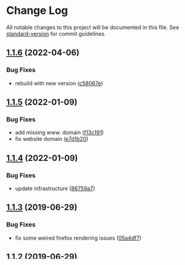 # Change Log

All notable changes to this project will be documented in this file. See [standard-version](https://github.com/conventional-changelog/standard-version) for commit guidelines.

## [1.1.6](https://bitbucket.org/datenknoten/neunerlei-website/compare/v1.1.5...v1.1.6) (2022-04-06)


### Bug Fixes

* rebuild with new version ([c58067e](https://bitbucket.org/datenknoten/neunerlei-website/commits/c58067ec2e9583fa0e2d627cbb80be2da6b1efd0))



## [1.1.5](https://bitbucket.org/labor-digital/kunde-projekt-app_name/compare/v1.1.4...v1.1.5) (2022-01-09)


### Bug Fixes

* add missing www. domain ([f13c191](https://bitbucket.org/labor-digital/kunde-projekt-app_name/commits/f13c1914ce24b4f267600c8089c2579314e3bf2d))
* fix website domain ([e7d1b20](https://bitbucket.org/labor-digital/kunde-projekt-app_name/commits/e7d1b200536a00ce3da6a388977d35d97e728fdb))



## [1.1.4](https://bitbucket.org/labor-digital/kunde-projekt-app_name/compare/v1.1.3...v1.1.4) (2022-01-09)


### Bug Fixes

* update infrastructure ([86759a7](https://bitbucket.org/labor-digital/kunde-projekt-app_name/commits/86759a753fb329fbcbd56be9da9173ceab65fca3))



## [1.1.3](https://bitbucket.org/labor-digital/kunde-projekt-app_name/branches/compare/v1.1.3%0Dv1.1.2#diff) (2019-06-29)


### Bug Fixes

* fix some weired firefox rendering issues ([05a4df7](https://bitbucket.org/labor-digital/kunde-projekt-app_name/commits/05a4df7))



## [1.1.2](https://bitbucket.org/labor-digital/kunde-projekt-app_name/branches/compare/v1.1.2%0Dv1.1.1#diff) (2019-06-29)


### Bug Fixes

* non working prod version ([0a37093](https://bitbucket.org/labor-digital/kunde-projekt-app_name/commits/0a37093))



## [1.1.1](https://bitbucket.org/labor-digital/kunde-projekt-app_name/branches/compare/v1.1.1%0Dv1.1.0#diff) (2019-06-29)


### Bug Fixes

* fix bitbucket pipelines ([ba692bd](https://bitbucket.org/labor-digital/kunde-projekt-app_name/commits/ba692bd))



# 1.1.0 (2019-06-29)


### Features

* add asset builder and make sure the technical state is no longer 2016... also add new content ([6a9f9a7](https://bitbucket.org/labor-digital/kunde-projekt-app_name/commits/6a9f9a7))
* add google site verification ([f5d5634](https://bitbucket.org/labor-digital/kunde-projekt-app_name/commits/f5d5634))
* add www. domain to traefik ([eff154e](https://bitbucket.org/labor-digital/kunde-projekt-app_name/commits/eff154e))
* change domain to neunerlei.eu ([15e55fd](https://bitbucket.org/labor-digital/kunde-projekt-app_name/commits/15e55fd))
* initial commit ([e6c7777](https://bitbucket.org/labor-digital/kunde-projekt-app_name/commits/e6c7777))
